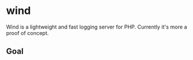 wind
====

Wind is a lightweight and fast logging server for PHP. Currently it's more a proof of concept.

Goal
----